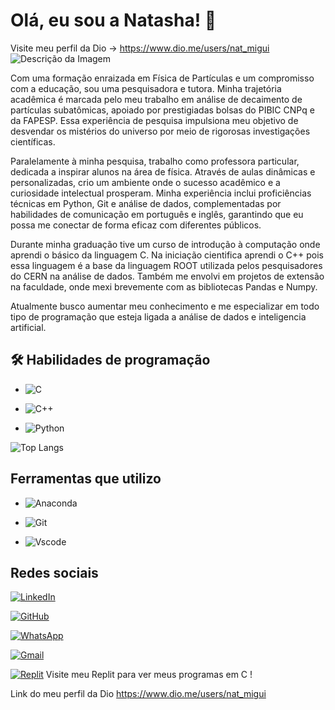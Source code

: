 
# Olá, eu sou a Natasha! 👋

Visite meu perfil da Dio -> https://www.dio.me/users/nat_migui
![Descrição da Imagem](https://i.imgur.com/SnS2PpO.png)

Com uma formação enraizada em Física de Partículas e um compromisso com a educação, sou uma pesquisadora e tutora. Minha trajetória acadêmica é marcada pelo meu trabalho em análise de decaimento de partículas subatômicas, apoiado por prestigiadas bolsas do PIBIC CNPq e da FAPESP. Essa experiência de pesquisa impulsiona meu objetivo de desvendar os mistérios do universo por meio de rigorosas investigações científicas.

Paralelamente à minha pesquisa, trabalho como professora particular, dedicada a inspirar alunos na área de física. Através de aulas dinâmicas e personalizadas, crio um ambiente onde o sucesso acadêmico e a curiosidade intelectual prosperam. Minha experiência inclui proficiências técnicas em Python, Git e análise de dados, complementadas por habilidades de comunicação em português e inglês, garantindo que eu possa me conectar de forma eficaz com diferentes públicos.

Durante minha graduação tive um curso de introdução à computação onde aprendi o básico da linguagem C. Na iniciação cientifica aprendi o C++ pois essa linguagem é a base da linguagem ROOT utilizada pelos pesquisadores do CERN na análise de dados.
Também me envolvi em projetos de extensão na faculdade, onde mexi brevemente com as bibliotecas Pandas e Numpy.

Atualmente busco aumentar meu conhecimento e me especializar em todo tipo de programação que esteja ligada a análise de dados e inteligencia artificial.



## 🛠 Habilidades de programação
- ![C](https://img.shields.io/badge/C-00599C?style=for-the-badge&logo=c&logoColor=white)

- ![C++](https://img.shields.io/badge/C%2B%2B-00599C?style=for-the-badge&logo=c%2B%2B&logoColor=white)


- 	![Python](https://img.shields.io/badge/python-3670A0?style=for-the-badge&logo=python&logoColor=ffdd54)



![Top Langs](https://github-readme-stats-git-masterrstaa-rickstaa.vercel.app/api/top-langs/?username=ICEHALLS&bg_color=000&border_color=30A3DC&title_color=E94D5F&text_color=FFF)


## Ferramentas que utilizo

- ![Anaconda](https://img.shields.io/badge/Anaconda-44A833?style=for-the-badge&logo=anaconda&logoColor=white)

- ![Git](https://img.shields.io/badge/GIT-E44C30?style=for-the-badge&logo=git&logoColor=white)

- ![Vscode](https://img.shields.io/badge/Vscode-007ACC?style=for-the-badge&logo=visual-studio-code&logoColor=white)



## Redes sociais

[![LinkedIn](https://img.shields.io/badge/LinkedIn-0077B5?style=for-the-badge&logo=linkedin&logoColor=white)](https://www.linkedin.com/in/natasha-miguita-28562b197/)

[![GitHub](https://img.shields.io/badge/GitHub-100000?style=for-the-badge&logo=github&logoColor=white)](https://github.com/ICEHALLS)

[![WhatsApp](https://img.shields.io/badge/WhatsApp-25D366?style=for-the-badge&logo=whatsapp&logoColor=white)](https://wa.me/5511959871905)

[![Gmail](https://img.shields.io/badge/Gmail-333333?style=for-the-badge&logo=gmail&logoColor=red)](mailto:n.miguita@unesp.br) 


[![Replit](https://img.shields.io/badge/Replit-100000?style=for-the-badge&logo=replit&logoColor=white)](https://replit.com/@NatashaIukiko) Visite meu Replit para ver meus programas em C !

Link do meu perfil da Dio https://www.dio.me/users/nat_migui
